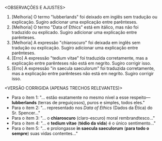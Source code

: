 <OBSERVAÇÕES E AJUSTES>
1. [Melhoria] O termo "lubberlands" foi deixado em inglês sem tradução ou explicação. Sugiro adicionar uma explicação entre parênteses.
2. [Melhoria] O termo "Data of Ethics" está em itálico, mas não foi traduzido ou explicado. Sugiro adicionar uma explicação entre parênteses.
3. [Melhoria] A expressão "chiaroscuro" foi deixada em inglês sem tradução ou explicação. Sugiro adicionar uma explicação entre parênteses.
4. [Erro] A expressão "tedium vitae" foi traduzida corretamente, mas a explicação entre parênteses não está em negrito. Sugiro corrigir isso.
5. [Erro] A expressão "in saecula saeculorum" foi traduzida corretamente, mas a explicação entre parênteses não está em negrito. Sugiro corrigir isso.

<VERSÃO CORRIGIDA (APENAS TRECHOS RELEVANTES)>
- Para o item 1: "... estão exatamente no mesmo nível a esse respeito—**lubberlands** (terras de preguiçosos), puros e simples, todos eles."
- Para o item 2: "... representado nos _Data of Ethics_ (Dados da Ética) do Sr. Spencer..."
- Para o item 3: "... o **chiaroscuro** (claro-escuro) moral rembrandtesco..."
- Para o item 4: "... e **tedium vitae** (**tédio da vida**) é o único sentimento..."
- Para o item 5: "... e prolongasse **in saecula saeculorum** (**para todo o sempre**) suas vidas contentes..."